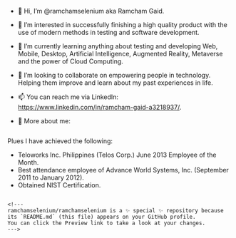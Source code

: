 - 👋 Hi, I’m @ramchamselenium aka Ramcham Gaid.
- 👀 I’m interested in successfully finishing a high quality product with the use of modern methods in testing and software development.
- 🌱 I’m currently learning anything about testing and developing Web, Mobile, Desktop, Artificial Intelligence, Augmented Reality, Metaverse and the power of Cloud Computing. 
- 💞️ I’m looking to collaborate on empowering people in technology. Helping them improve and learn about my past experiences in life. 
- 📫 You can reach me via LinkedIn: https://www.linkedin.com/in/ramcham-gaid-a3218937/.

- :speech_balloon: More about me:
  ``` I started my IT career in 2012. I have more than 12 years of work experience as a Lead QA Automation Architect. I am currently a Lead Software Development Engineer in Test at The Walt Disney Company. Previously I worked as a Software Engineer at Pantheon.io in 2018, a unicorn status startup company in San Francisco, USA. In 2015 I was Lead QA Automation Engineer at Magenic now known as Cognizant, one of the leading Technology Consulting firms in the USA. Way back in 2012, I was a QA Automation Engineer at Telos/Teloworks, the leading provider of cyber, cloud and enterprise security solutions for the world’s most security-conscious organizations in the USA. I have ISTQB Certification, a Rising Star Award at Pantheon, And Test Automation Trainor Badge at Magenic. Lastly, I am also a Business Owner called Digital Nomad Siargao.

Plues I have achieved the following: 
   - Teloworks Inc. Philippines (Telos Corp.) June 2013 Employee of the Month.
   - Best attendance employee of Advance World Systems, Inc. (September 2011 to January 2012).
   - Obtained NIST Certification.
   ```

<!---
ramchamselenium/ramchamselenium is a ✨ special ✨ repository because its `README.md` (this file) appears on your GitHub profile.
You can click the Preview link to take a look at your changes.
--->
